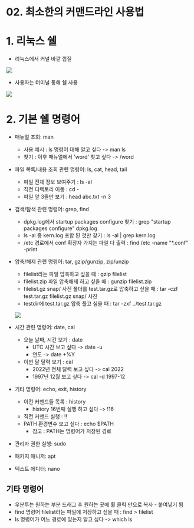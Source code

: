# 02. 최소한의 커맨드라인 사용법

# 1. 리눅스 쉘

- 리눅스에서 커널 바깥 껍질

![](https://i.imgur.com/R8LUxRF.png)

- 사용자는 터미널 통해 쉘 사용

![](https://i.imgur.com/0PiK1BA.png)

# 2. 기본 쉘 명령어

- 매뉴얼 조회: man
    - 사용 예시 : ls 명령어 대해 알고 싶다 -> man ls
    - 찾기 : 이후 매뉴얼에서 'word' 찾고 싶다 -> /word
    
- 파일 목록/내용 조회 관련 명령어: ls, cat, head, tail
    - 파일 전체 정보 보여주기 : ls -al
    - 직전 디렉토리 이동 : cd -
    - 파일 앞 3줄만 보기 : head abc.txt -n 3
    
- 검색/탐색 관련 명령어: grep, find
    - dpkg.log에서 startup packages configure 찾기 : grep "startup packages configure" dpkg.log
    - ls -al 중 kern.log 포함 된 것만 찾기 : ls -al | grep kern.log
    - /etc 경로에서 conf 확장자 가지는 파일 다 출력 : find /etc -name "*.conf" -print
- 압축/해제 관련 명령어: tar, gzip/gunzip, zip/unzip
    - filelist라는 파일 압축하고 싶을 때 : gzip filelist
    - filelist.zip 파일 압축해제 하고 싶을 때 : gunzip filelist.zip
    - filelist.gz snap/ 사진 폴더를 test.tar.gz로 압축하고 싶을 때 : tar -czf test.tar.gz filelist.gz snap/ 사진
    - testdir에 test.tar.gz 압축 풀고 싶을 때 : tar -zxf ../test.tar.gz
    
    ![](https://i.imgur.com/2w2Astm.png)

- 시간 관련 명령어: date, cal
    - 오늘 날짜, 시간 보기 : date
        - UTC 시간 보고 싶다 -> date -u
        - 연도 -> date +%Y
    - 이번 달 달력 보기 : cal
        - 2022년 전체 달력 보고 싶다 -> cal 2022
        - 1997년 12월 보고 싶다 -> cal -d 1997-12
- 기타 명령어: echo, exit, history
    - 이전 커맨드들 목록 : history
        - history 16번째 실행 하고 싶다 -> !16
    - 직전 커맨드 실행 : !!
    - PATH 환경변수 보고 싶다 : echo $PATH
        - 참고 : PATH는 명령어가 저장된 경로
- 관리자 권한 실행: sudo
- 패키지 매니저: apt
- 텍스트 에디터: nano

## 기타 명령어

- 우분투는 원하는 부분 드래그 후 원하는 곳에 휠 클릭 만으로 복사 - 붙여넣기 됨
- find 명령어 filelist라는 파일에 저장하고 싶을 때 : find > filelist
- ls 명령어가 어느 경로에 있는지 알고 싶다 -> which ls


<!--stackedit_data:
eyJoaXN0b3J5IjpbMTExODMxNzMwXX0=
-->